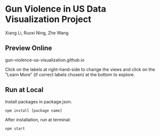 # Gun Violence in US Data Visualization Project

Xiang Li, Ruoxi Ning, Zhe Wang

## Preview Online

gun-violence-us-visualization.github.io

Click on the labels at right-hand-side to change the views and click on the "Learn More" (if correct labels chosen) at the bottom to explore.

## Run at Local

Install packages in package.json.

```shell
npm install [package name]
```

After installation, run at terminal: 

```zsh
npm start
```

